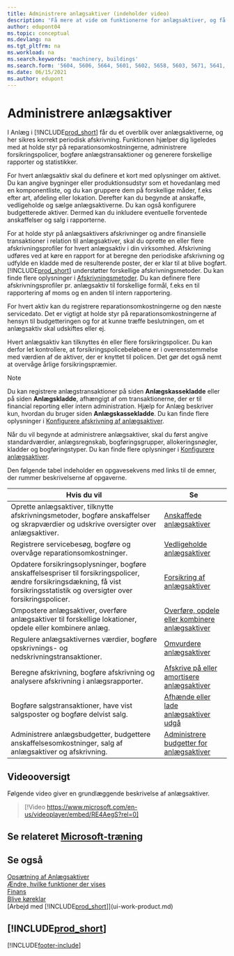 ```yaml
---
title: Administrere anlægsaktiver (indeholder video)
description: 'Få mere at vide om funktionerne for anlægsaktiver, og få et overblik over, hvordan du arbejder med og administrerer anlægsaktiver.'
author: edupont04
ms.topic: conceptual
ms.devlang: na
ms.tgt_pltfrm: na
ms.workload: na
ms.search.keywords: 'machinery, buildings'
ms.search.form: '5604, 5606, 5664, 5601, 5602, 5658, 5603, 5671, 5641, 5629, 5633, 5634, 5649, 5622, 5650'
ms.date: 06/15/2021
ms.author: edupont
---
```

# <a name="managing-fixed-assets"></a>Administrere anlægsaktiver

I Anlæg i [!INCLUDE[prod_short](includes/prod_short.md)] får du et overblik over anlægsaktiverne, og her sikres korrekt periodisk afskrivning. Funktionen hjælper dig ligeledes med at holde styr på reparationsomkostningerne, administrere forsikringspolicer, bogføre anlægstransaktioner og generere forskellige rapporter og statistikker.

For hvert anlægsaktiv skal du definere et kort med oplysninger om aktivet. Du kan angive bygninger eller produktionsudstyr som et hovedanlæg med en komponentliste, og du kan gruppere dem på forskellige måder, f.eks efter art, afdeling eller lokation. Derefter kan du begynde at anskaffe, vedligeholde og sælge anlægsaktiverne. Du kan også konfigurere budgetterede aktiver. Dermed kan du inkludere eventuelle forventede anskaffelser og salg i rapporterne.

For at holde styr på anlægsaktivers afskrivninger og andre finansielle transaktioner i relation til anlægsaktiver, skal du oprette en eller flere afskrivningsprofiler for hvert anlægsaktiv i din virksomhed. Afskrivning udføres ved at køre en rapport for at beregne den periodiske afskrivning og udfylde en kladde med de resulterende poster, der er klar til at blive bogført. [!INCLUDE[prod_short](includes/prod_short.md)] understøtter forskellige afskrivningsmetoder. Du kan finde flere oplysninger i [Afskrivningsmetoder](fa-depreciation-methods.md). Du kan definere flere afskrivningsprofiler pr. anlægsaktiv til forskellige formål, f.eks en til rapportering af moms og en anden til intern rapportering.

For hvert aktiv kan du registrere reparationsomkostningerne og den næste servicedato. Det er vigtigt at holde styr på reparationsomkostningerne af hensyn til budgetteringen og for at kunne træffe beslutningen, om et anlægsaktiv skal udskiftes eller ej.

Hvert anlægsaktiv kan tilknyttes én eller flere forsikringspolicer. Du kan derfor let kontrollere, at forsikringspolicebeløbene er i overensstemmelse med værdien af de aktiver, der er knyttet til policen. Det gør det også nemt at overvåge årlige forsikringspræmier.

> [!NOTE]  
>   Du kan registrere anlægstransaktioner på siden **Anlægskassekladde** eller på siden **Anlægskladde**, afhængigt af om transaktionerne, der er til financial reporting eller intern administration. Hjælp for Anlæg beskriver kun, hvordan du bruger siden **Anlægskassekladde**. Du kan finde flere oplysninger i [Konfigurere afskrivning af anlægsaktiver](fa-how-setup-depreciation.md).

Når du vil begynde at administrere anlægsaktiver, skal du først angive standardværdier, anlægsregnskab, bogføringsgrupper, allokeringsnøgler, kladder og bogføringstyper. Du kan finde flere oplysninger i [Konfigurere anlægsaktiver](fa-setup.md).

Den følgende tabel indeholder en opgavesekvens med links til de emner, der rummer beskrivelserne af opgaverne.

| Hvis du vil | Se |
| --- | --- |
| Oprette anlægsaktiver, tilknytte afskrivningsmetoder, bogføre anskaffelser og skrapværdier og udskrive oversigter over anlægsaktiver. |[Anskaffede anlægsaktiver](fa-how-acquire.md) |
| Registrere servicebesøg, bogføre og overvåge reparationsomkostninger. |[Vedligeholde anlægsaktiver](fa-how-maintain.md) |
| Opdatere forsikringsoplysninger, bogføre anskaffelsespriser til forsikringspolicer, ændre forsikringsdækning, få vist forsikringsstatistik og oversigter over forsikringspolicer. |[Forsikring af anlægsaktiver](fa-how-insure.md) |
| Ompostere anlægsaktiver, overføre anlægsaktiver til forskellige lokationer, opdele eller kombinere anlæg. |[Overføre, opdele eller kombinere anlægsaktiver](fa-how-trans-split-combine.md) |
| Regulere anlægsaktivernes værdier, bogføre opskrivnings- og nedskrivningstransaktioner. |[Omvurdere anlægsaktiver](fa-how-revalue.md) |
| Beregne afskrivning, bogføre afskrivning og analysere afskrivning i anlægsrapporter. |[Afskrive på eller amortisere anlægsaktiver](fa-how-depreciate-amortize.md) |
| Bogføre salgstransaktioner, have vist salgsposter og bogføre delvist salg. |[Afhænde eller lade anlægsaktiver udgå](fa-how-dispose-retire.md) |
| Administrere anlægsbudgetter, budgettere anskaffelsesomkostninger, salg af anlægsaktiver og afskrivning. |[Administrere budgetter for anlægsaktiver](fa-how-manage-budgets.md) |

## <a name="video-overview"></a>Videooversigt

Følgende video giver en grundlæggende beskrivelse af anlægsaktiver.

> [!Video https://www.microsoft.com/en-us/videoplayer/embed/RE4AegS?rel=0]

## <a name="see-related-microsoft-training"></a>Se relateret [Microsoft-træning](/training/paths/manage-fixed-assets-transactions/)

## <a name="see-also"></a>Se også

[Opsætning af Anlægsaktiver](fa-setup.md)  
[Ændre, hvilke funktioner der vises](ui-experiences.md)  
[Finans](finance.md)  
[Blive køreklar](ui-get-ready-business.md)  
[Arbejd med [!INCLUDE[prod_short](includes/prod_short.md)]](ui-work-product.md)

## [!INCLUDE[prod_short](includes/free_trial_md.md)]
 


[!INCLUDE[footer-include](includes/footer-banner.md)]
